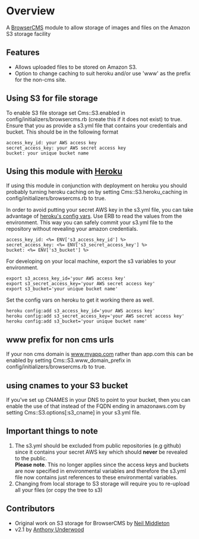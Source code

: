 # Overview

A [BrowserCMS](http://www.browsercms.org) module to allow storage of images and files on the Amazon S3 storage facility

## Features

* Allows uploaded files to be stored on Amazon S3.
* Option to change caching to suit heroku and/or use 'www' as the prefix for the non-cms site.

## Using S3 for file storage
To enable S3 file storage set Cms::S3.enabled in config/initializers/browsercms.rb (create this if it does not exist) to true.  Ensure that you as provide a s3.yml file that contains your credentials and bucket.
This should be in the following format

    access_key_id: your AWS access key
    secret_access_key: your AWS secret access key
    bucket: your unique bucket name

## Using this module with [Heroku](http://heroku.com)
If using this module in conjunction with deployment on heroku you should probably turning heroku caching on by setting Cms::S3.heroku_caching in config/initializers/browsercms.rb to true.

In order to avoid putting your secret AWS key in the s3.yml file, you can take advantage of [heroku's config vars](http://docs.heroku.com/config-vars). Use ERB to read the values from the environment.  This way you can safely commit your s3.yml file to the repository without revealing your amazon credentials.

    access_key_id: <%= ENV['s3_access_key_id'] %>
    secret_access_key: <%= ENV['s3_secret_access_key'] %>
    bucket: <%= ENV['s3_bucket'] %>

For developing on your local machine, export the s3 variables to your environment.

    export s3_access_key_id='your AWS access key'
    export s3_secret_access_key='your AWS secret access key'
    export s3_bucket='your unique bucket name'

Set the config vars on heroku to get it working there as well.

    heroku config:add s3_access_key_id='your AWS access key'
    heroku config:add s3_secret_access_key='your AWS secret access key'
    heroku config:add s3_bucket='your unique bucket name'

## www prefix for non cms urls
If your non cms domain is www.myapp.com rather than app.com this can be enabled by setting Cms::S3.www_domain_prefix in config/initializers/browsercms.rb to true.

## using cnames to your S3 bucket
If you've set up CNAMES in your DNS to point to your bucket, then you can enable the use of that instead of the FQDN ending in amazonaws.com by setting Cms::S3.options[:s3_cname] in your s3.yml file.

## Important things to note
1. The s3.yml should be excluded from public repositories (e.g github) since it contains your secret AWS key which should **never** be revealed to the public.   
**Please note**. This no longer applies since the access keys and buckets are now specified in environmental variables and therefore the s3.yml file now contains just references to these environmental variables.
2. Changing from local storage to S3 storage will require you to re-upload all your files (or copy the tree to s3)

## Contributors

* Original work on S3 storage for BrowserCMS by [Neil Middleton](http://github.com/neilmiddleton/)
* v2.1 by [Anthony Underwood](https://github.com/aunderwo)
